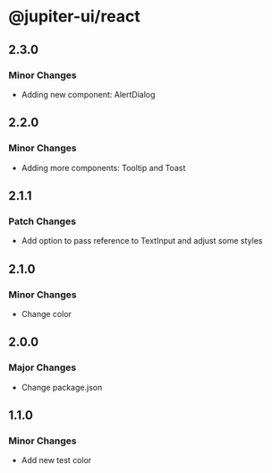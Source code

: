 # @jupiter-ui/react

## 2.3.0

### Minor Changes

- Adding new component: AlertDialog

## 2.2.0

### Minor Changes

- Adding more components: Tooltip and Toast

## 2.1.1

### Patch Changes

- Add option to pass reference to TextInput and adjust some styles

## 2.1.0

### Minor Changes

- Change color

## 2.0.0

### Major Changes

- Change package.json

## 1.1.0

### Minor Changes

- Add new test color
